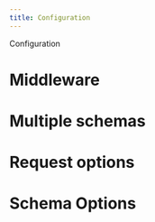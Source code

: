 ```yaml
---
title: Configuration
---
```


Configuration

# Middleware

# Multiple schemas

# Request options

# Schema Options
